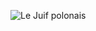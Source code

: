 ![Le Juif polonais](https://upload.wikimedia.org/wikipedia/commons/thumb/3/3e/Lewis_Carroll_-_Henry_Holiday_-_Hunting_of_the_Snark_-_Plate_8.jpg/500px-Lewis_Carroll_-_Henry_Holiday_-_Hunting_of_the_Snark_-_Plate_8.jpg)